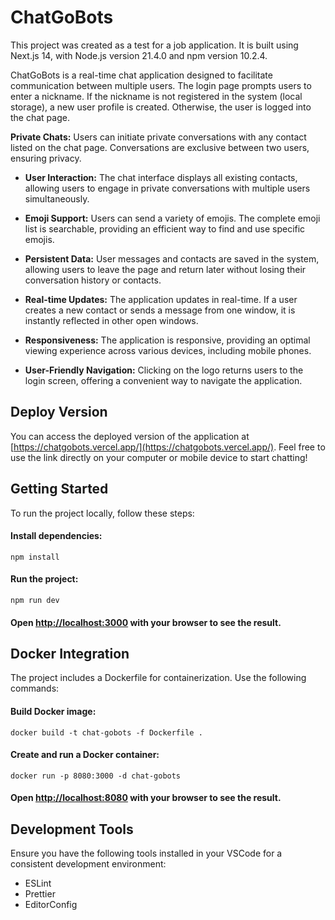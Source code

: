 # ChatGoBots

This project was created as a test for a job application. It is built using Next.js 14, with Node.js version 21.4.0 and npm version 10.2.4.

ChatGoBots is a real-time chat application designed to facilitate communication between multiple users. The login page prompts users to enter a nickname. If the nickname is not registered in the system (local storage), a new user profile is created. Otherwise, the user is logged into the chat page.

**Private Chats:** Users can initiate private conversations with any contact listed on the chat page. Conversations are exclusive between two users, ensuring privacy.

- **User Interaction:** The chat interface displays all existing contacts, allowing users to engage in private conversations with multiple users simultaneously.

- **Emoji Support:** Users can send a variety of emojis. The complete emoji list is searchable, providing an efficient way to find and use specific emojis.

- **Persistent Data:** User messages and contacts are saved in the system, allowing users to leave the page and return later without losing their conversation history or contacts. 

- **Real-time Updates:** The application updates in real-time. If a user creates a new contact or sends a message from one window, it is instantly reflected in other open windows.

- **Responsiveness:** The application is responsive, providing an optimal viewing experience across various devices, including mobile phones.

- **User-Friendly Navigation:** Clicking on the logo returns users to the login screen, offering a convenient way to navigate the application.

## Deploy Version

You can access the deployed version of the application at [https://chatgobots.vercel.app/](https://chatgobots.vercel.app/). Feel free to use the link directly on your computer or mobile device to start chatting!

## Getting Started

To run the project locally, follow these steps:

#### Install dependencies:

```
npm install
```

#### Run the project:

```
npm run dev
```

#### Open [http://localhost:3000](http://localhost:3000) with your browser to see the result.

## Docker Integration

The project includes a Dockerfile for containerization. Use the following commands:

#### Build Docker image:

```
docker build -t chat-gobots -f Dockerfile .
```

#### Create and run a Docker container:

```
docker run -p 8080:3000 -d chat-gobots
```

#### Open [http://localhost:8080](http://localhost:8080) with your browser to see the result.

## Development Tools

Ensure you have the following tools installed in your VSCode for a consistent development environment:

- ESLint
- Prettier
- EditorConfig
